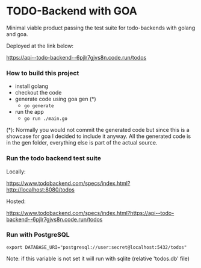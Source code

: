 # TODO-Backend with GOA

Minimal viable product passing the test suite for todo-backends with golang and goa.

Deployed at the link below:

https://api--todo-backend--6pjlr7gjvs8n.code.run/todos

### How to build this project

- install golang
- checkout the code
- generate code using goa gen (*)
    - `go generate`
- run the app
    - `go run ./main.go`

(*): Normally you would not commit the generated code but since this is a showcase for goa I decided to include it
anyway. All the generated code is in the gen folder, everything else is part of the actual source.

### Run the todo backend test suite

Locally:

https://www.todobackend.com/specs/index.html?http://localhost:8080/todos

Hosted:

https://www.todobackend.com/specs/index.html?https://api--todo-backend--6pjlr7gjvs8n.code.run/todos

### Run with PostgreSQL

```shell
export DATABASE_URI="postgresql://user:secret@localhost:5432/todos"
```

Note: if this variable is not set it will run with sqlite (relative 'todos.db' file)
